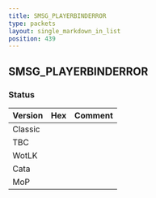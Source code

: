 ```yaml
---
title: SMSG_PLAYERBINDERROR
type: packets
layout: single_markdown_in_list
position: 439
---
```


## SMSG_PLAYERBINDERROR

### Status

Version    | Hex        | Comment
---------- | ---------- | ---------- 
Classic    |            |
TBC        |            |
WotLK      |            |
Cata       |            |
MoP        |            |